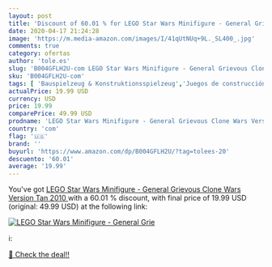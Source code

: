 ```yaml
---
layout: post
title: 'Discount of 60.01 % for LEGO Star Wars Minifigure - General Grie'
date: 2020-04-17 21:24:28
image: 'https://m.media-amazon.com/images/I/41qUtNUq+9L._SL400_.jpg'
comments: true
category: ofertas
author: 'tole.es'
slug: 'B004GFLH2U-com LEGO Star Wars Minifigure - General Grievous Clone Wars...'
sku: 'B004GFLH2U-com'
tags: [ 'Bauspielzeug & Konstruktionsspielzeug','Juegos de construcción para niños','Juguetes','Juguetes y juegos','Spielzeug','lego', ]
actualPrice: 19.99 USD
currency: USD
price: 19.99
comparePrice: 49.99 USD
prodname: 'LEGO Star Wars Minifigure - General Grievous Clone Wars Version Tan  2010 '
country: 'com'
flag: '🇺🇸'
brand: ''
buyurl: 'https://www.amazon.com/dp/B004GFLH2U/?tag=tolees-20'
descuento: '60.01'
average: '19.99'
---
```


You've got [LEGO Star Wars Minifigure - General Grievous Clone Wars Version Tan  2010 ](https://www.amazon.com/dp/B004GFLH2U/?tag=tolees-20) with a  60.01 % discount, with final price of 19.99 USD (original: 49.99 USD) at the following link:

[![LEGO Star Wars Minifigure - General Grie](https://m.media-amazon.com/images/I/41qUtNUq+9L._SL400_.jpg)](https://www.amazon.com/dp/B004GFLH2U/?tag=tolees-20)

ℹ️:


[🛒 Check the deal!!](https://www.amazon.com/dp/B004GFLH2U/?tag=tolees-20)
